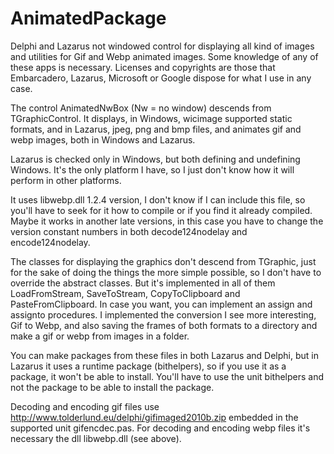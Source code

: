 # AnimatedPackage
Delphi and Lazarus not windowed control for displaying all kind of images and utilities for Gif and Webp animated images. Some knowledge of any of these apps is necessary. Licenses and copyrights are those that Embarcadero, Lazarus, Microsoft or Google dispose for what I use in any case.

The control AnimatedNwBox (Nw = no window) descends from TGraphicControl. It displays, in Windows, wicimage supported static formats, and in Lazarus, jpeg, png and bmp files, and animates gif and webp images, both in Windows and Lazarus. 

Lazarus is checked only in Windows, but both defining and undefining Windows. It's the only platform I have, so I just don't know how it will perform in other platforms. 

It uses libwebp.dll 1.2.4 version, I don't know if I can include this file, so you'll have to seek for it how to compile or if you find it already compiled. Maybe it works in another late versions, in this case you have to change the version constant numbers in both decode124nodelay and encode124nodelay.

The classes for displaying the graphics don't descend from TGraphic, just for the sake of doing the things the more simple possible, so I don't have to override the abstract classes. But it's implemented in all of them LoadFromStream, SaveToStream, CopyToClipboard and PasteFromClipboard. In case you want, you can implement an assign and assignto procedures. I implemented the conversion I see more interesting, Gif to Webp, and also saving the frames of both formats to a directory and make a gif or webp from images in a folder.

You can make packages from these files in both Lazarus and Delphi, but in Lazarus it uses a runtime package (bithelpers), so if you use it as a package, it won't be able to install. You'll have to use the unit bithelpers and not the package to be able to install the package.

Decoding and encoding gif files use http://www.tolderlund.eu/delphi/gifimaged2010b.zip embedded in the supported unit gifencdec.pas.
For decoding and encoding webp files it's necessary the dll libwebp.dll (see above).
